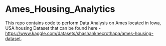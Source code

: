 # Ames_Housing_Analytics
This repo contains code to perform Data Analysis on Ames located in Iowa, USA housing Dataset that can be found here - https://www.kaggle.com/datasets/shashanknecrothapa/ames-housing-dataset.

